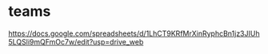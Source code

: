 # teams

https://docs.google.com/spreadsheets/d/1LhCT9KRfMrXinRyphcBn1jz3JIUh5LQSli9mQFmOc7w/edit?usp=drive_web
